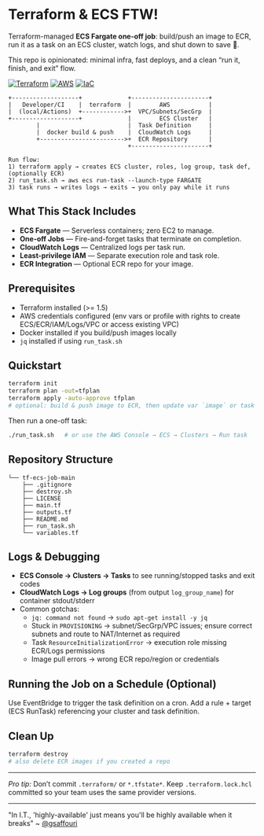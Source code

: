 # Terraform & ECS FTW! 

Terraform-managed **ECS Fargate one-off job**: build/push an image to ECR, run it as a task on an ECS cluster, watch logs, and shut down to save 💸.

This repo is opinionated: minimal infra, fast deploys, and a clean “run it, finish, and exit” flow.


[![Terraform](https://img.shields.io/badge/Terraform-1.5%2B-5C4EE5)](#) [![AWS](https://img.shields.io/badge/AWS-ECS%20%7C%20ECR-FF9900)](#) [![IaC](https://img.shields.io/badge/IaC-Terraform-informational)](#)


```
+-------------------+             +----------------------+
|   Developer/CI    |  terraform  |        AWS           |
|  (local/Actions)  +------------>+  VPC/Subnets/SecGrp  |
+-------------------+             |        ECS Cluster   |
        |                         |  Task Definition     |
        |  docker build & push    |  CloudWatch Logs     |
        +------------------------>+  ECR Repository      |
                                  +----------------------+

Run flow:
1) terraform apply → creates ECS cluster, roles, log group, task def, (optionally ECR)
2) run_task.sh → aws ecs run-task --launch-type FARGATE
3) task runs → writes logs → exits → you only pay while it runs
```


## What This Stack Includes
- **ECS Fargate** — Serverless containers; zero EC2 to manage.
- **One-off Jobs** — Fire-and-forget tasks that terminate on completion.
- **CloudWatch Logs** — Centralized logs per task run.
- **Least-privilege IAM** — Separate execution role and task role.
- **ECR Integration** — Optional ECR repo for your image.

## Prerequisites
- Terraform installed (>= 1.5)
- AWS credentials configured (env vars or profile with rights to create ECS/ECR/IAM/Logs/VPC or access existing VPC)
- Docker installed if you build/push images locally
- `jq` installed if using `run_task.sh`

## Quickstart
```bash
terraform init
terraform plan -out=tfplan
terraform apply -auto-approve tfplan
# optional: build & push image to ECR, then update var `image` or task def
```
Then run a one-off task:
```bash
./run_task.sh   # or use the AWS Console → ECS → Clusters → Run task
```

## Repository Structure
```
└── tf-ecs-job-main
    ├── .gitignore
    ├── destroy.sh
    ├── LICENSE
    ├── main.tf
    ├── outputs.tf
    ├── README.md
    ├── run_task.sh
    └── variables.tf
```

## Logs & Debugging
- **ECS Console → Clusters → Tasks** to see running/stopped tasks and exit codes
- **CloudWatch Logs → Log groups** (from output `log_group_name`) for container stdout/stderr
- Common gotchas:
  - `jq: command not found` → `sudo apt-get install -y jq`
  - Stuck in `PROVISIONING` → subnet/SecGrp/VPC issues; ensure correct subnets and route to NAT/Internet as required
  - Task `ResourceInitializationError` → execution role missing ECR/Logs permissions
  - Image pull errors → wrong ECR repo/region or credentials

## Running the Job on a Schedule (Optional)
Use EventBridge to trigger the task definition on a cron. Add a rule + target (ECS RunTask) referencing your cluster and task definition.

## Clean Up
```bash
terraform destroy
# also delete ECR images if you created a repo
```

---
*Pro tip:* Don’t commit `.terraform/` or `*.tfstate*`. Keep `.terraform.lock.hcl` committed so your team uses the same provider versions.

---

"In I.T., 'highly-available' just means you'll be highly available when it breaks" ~ [@gsaffouri](https://github.com/gsaffouri)